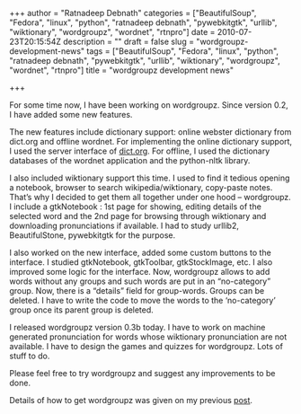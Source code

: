+++
author = "Ratnadeep Debnath"
categories = ["BeautifulSoup", "Fedora", "linux", "python", "ratnadeep debnath", "pywebkitgtk", "urllib", "wiktionary", "wordgroupz", "wordnet", "rtnpro"]
date = 2010-07-23T20:15:54Z
description = ""
draft = false
slug = "wordgroupz-development-news"
tags = ["BeautifulSoup", "Fedora", "linux", "python", "ratnadeep debnath", "pywebkitgtk", "urllib", "wiktionary", "wordgroupz", "wordnet", "rtnpro"]
title = "wordgroupz development news"

+++


For some time now, I have been working on wordgroupz. Since version 0.2, I have added some new features.

The new features include dictionary support: online webster dictionary from dict.org and offline wordnet. For implementing the online dictionary support, I used the server interface of [dict.org](http://www.dict.org). For offline, I used the dictionary databases of the wordnet application and the python-nltk library.

I also included wiktionary support this time. I used to find it tedious opening a notebook, browser to search wikipedia/wiktionary, copy-paste notes. That’s why I decided to get them all together under one hood – wordgroupz. I include a gtkNotebook : 1st page for showing, editing details of the selected word and the 2nd page for browsing through wiktionary and downloading pronunciations if available. I had to study urllib2, BeautifulStone, pywebkitgtk for the purpose.

I also worked on the new interface, added some custom buttons to the interface. I studied gtkNotebook, gtkToolbar, gtkStockImage, etc. I also improved some logic for the interface. Now, wordgroupz allows to add words without any groups and such words are put in an “no-category” group. Now, there is a “details” field for group-words. Groups can be deleted. I have to write the code to move the words to the ‘no-category’ group once its parent group is deleted.

I released wordgroupz version 0.3b today. I have to work on machine generated pronunciation for words whose wiktionary pronunciation are not available. I have to design the games and quizzes for wordgroupz. Lots of stuff to do.

Please feel free to try wordgroupz and suggest any improvements to be done.

Details of how to get wordgroupz was given on my previous [post](http://ratnadeepdebnath.wordpress.com/2010/07/23/wordgroupz-v-0-3-beta-released/).

